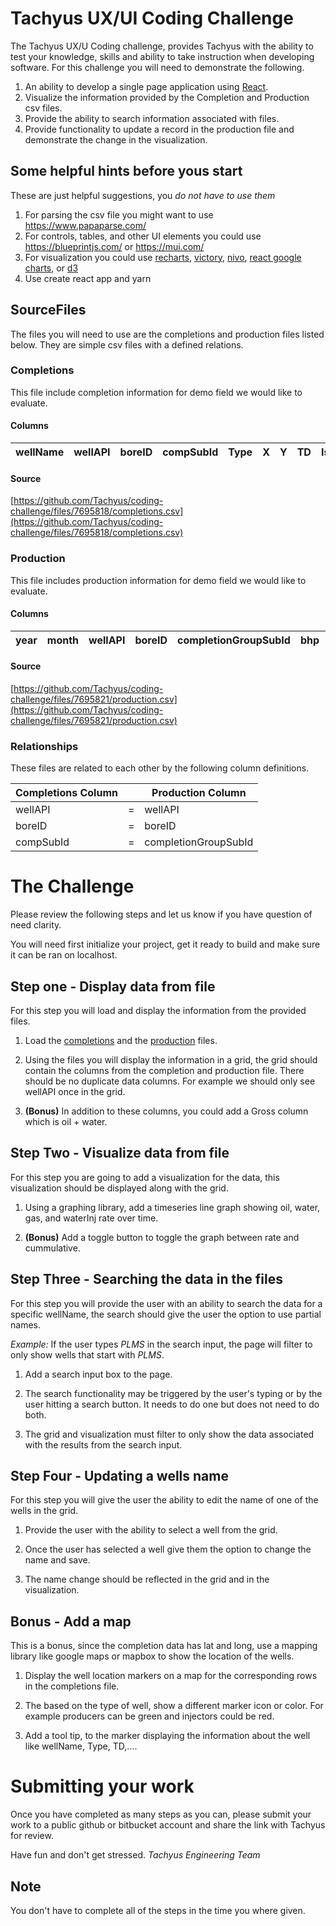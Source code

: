 # Tachyus UX/UI Coding Challenge
The Tachyus UX/U Coding challenge, provides Tachyus with the ability to test your knowledge, skills and ability to take instruction when developing software. For this challenge you will need to demonstrate the following.

1. An ability to develop a single page application using [React](https://reactjs.org/).
2. Visualize the information provided by the Completion and Production csv files.  
3. Provide the ability to search information associated with files.
4. Provide functionality to update a record in the production file and demonstrate the change in the visualization.



## Some helpful hints before yous start
These are just helpful suggestions, you _do not have to use them_

1. For parsing the csv file you might want to use https://www.papaparse.com/
2. For controls, tables, and other UI elements you could use https://blueprintjs.com/ or https://mui.com/
3. For visualization you could use [recharts](https://github.com/recharts/recharts), [victory](https://github.com/FormidableLabs/victory), [nivo](https://github.com/plouc/nivo), [react google charts](https://react-google-charts.com/), or [d3](https://d3js.org/)
4. Use create react app and yarn


## SourceFiles
The files you will need to use are the completions and production files listed below. They are simple csv files with a defined relations.


### Completions
This file include completion information for demo field we would like to evaluate. 

#### Columns
|wellName|wellAPI|boreID|compSubId|Type|X|Y|TD|IsHorizontal|reservoir|faultBlock|compartment|maxBHP|long|lat|
|--------|-------|------|---------|----|-|-|--|------------|---------|----------|-----------|------|----|---|

#### Source
[https://github.com/Tachyus/coding-challenge/files/7695818/completions.csv](https://github.com/Tachyus/coding-challenge/files/7695818/completions.csv)


### Production
This file includes production information for demo field we would like to evaluate. 

#### Columns
|year|month|wellAPI|boreID|completionGroupSubId|bhp|oil|water|gas|waterInj|compl|flowDays|pressure|status|
|----|-----|-------|------|--------------------|---|---|-----|---|--------|-----|--------|--------|------|


#### Source
[https://github.com/Tachyus/coding-challenge/files/7695821/production.csv](https://github.com/Tachyus/coding-challenge/files/7695821/production.csv)

### Relationships
These files are related to each other by the following column definitions.

|Completions Column|   |Production Column   |
|------------------|---|--------------------|
|wellAPI           | = |wellAPI             |
|boreID            | = |boreID              |
|compSubId         | = |completionGroupSubId|

# The Challenge
Please review the following steps and let us know if you have question of need clarity.

You will need first initialize your project, get it ready to build and make sure it can be ran on localhost. 

## Step one - Display data from file
For this step you will load and display the information from the provided files.

1. Load the [completions](https://github.com/Tachyus/coding-challenge/files/7695818/completions.csv) and the [production](https://github.com/Tachyus/coding-challenge/files/7695821/production.csv) files.

2. Using the files you will display the information in a grid, the grid should contain the columns from the completion and production file. There should be no duplicate data columns. For example we should only see wellAPI once in the grid.

3. **(Bonus)** In addition to these columns, you could add a Gross column which is oil + water.

## Step Two - Visualize data from file
For this step you are going to add a visualization for the data, this visualization should be displayed along with the grid. 

1. Using a graphing library, add a timeseries line graph showing oil, water, gas, and waterInj rate over time.

2. **(Bonus)** Add a toggle button to toggle the graph between rate and cummulative.

## Step Three - Searching the data in the files
For this step you will provide the user with an ability to search the data for a specific wellName, the search should give the user the option to use partial names. 

*Example:* If the user types _PLMS_ in the search input, the page will filter to only show wells that start with _PLMS_.

1. Add a search input box to the page. 

2. The search functionality may be triggered by the user's typing or by the user hitting a search button. It needs to do one but does not need to do both. 

3. The grid and visualization must filter to only show the data associated with the results from the search input.

## Step Four - Updating a wells name
For this step you will give the user the ability to edit the name of one of the wells in the grid. 

1. Provide the user with the ability to select a well from the grid.

2. Once the user has selected a well give them the option to change the name and save.

3. The name change should be reflected in the grid and in the visualization. 

## Bonus - Add a map
This is a bonus, since the completion data has lat and long, use a mapping library like google maps or mapbox to show the location of the wells.

1. Display the well location markers on a map for the corresponding rows in the completions file. 

2. The based on the type of well, show a different marker icon or color. For example producers can be green and injectors could be red. 

3. Add a tool tip, to the marker displaying the information about the well like wellName, Type, TD,....


# Submitting your work
Once you have completed as many steps as you can, please submit your work to a public github or bitbucket account and share the link with Tachyus for review. 

Have fun and don't get stressed. 
*Tachyus Engineering Team*

## Note
You don't have to complete all of the steps in the time you where given.
